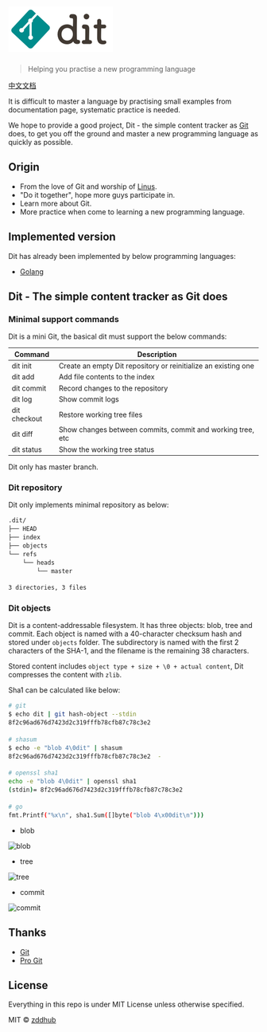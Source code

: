 # <img height="90" alt="dit" src="logo.png">

> Helping you practise a new programming language

[中文文档](README_CN.md)

It is difficult to master a language by practising small examples from documentation page, systematic practice is needed.

We hope to provide a good project, Dit - the simple content tracker as [Git](https://github.com/git/git) does, to get you off the ground and master a new programming language as quickly as possible.

## Origin

* From the love of Git and worship of [Linus](https://github.com/torvalds).
* "Do it together", hope more guys participate in.
* Learn more about Git.
* More practice when come to learning a new programming language.

## Implemented version

Dit has already been implemented by below programming languages:

- [Golang](https://github.com/zddhub/dit/tree/golang)

## Dit - The simple content tracker as Git does

### Minimal support commands

Dit is a mini Git, the basical dit must support the below commands:

| Command | Description |
| --- | --- |
| dit init | Create an empty Dit repository or reinitialize an existing one |
| dit add | Add file contents to the index |
| dit commit | Record changes to the repository |
| dit log | Show commit logs |
| dit checkout | Restore working tree files |
| dit diff | Show changes between commits, commit and working tree, etc |
| dit status | Show the working tree status |

Dit only has master branch.

### Dit repository

Dit only implements minimal repository as below:

```sh
.dit/
├── HEAD
├── index
├── objects
└── refs
    └── heads
        └── master

3 directories, 3 files
```

### Dit objects

Dit is a content-addressable filesystem. It has three objects: blob, tree and commit. Each object is named with a 40-character checksum hash and stored under `objects` folder. The subdirectory is named with the first 2 characters of the SHA-1, and the filename is the remaining 38 characters.

Stored content includes `object type + size + \0 + actual content`, Dit compresses the content with `zlib`.

Sha1 can be calculated like below:

```sh
# git
$ echo dit | git hash-object --stdin
8f2c96ad676d7423d2c319fffb78cfb87c78c3e2

# shasum
$ echo -e "blob 4\0dit" | shasum
8f2c96ad676d7423d2c319fffb78cfb87c78c3e2  -

# openssl sha1
echo -e "blob 4\0dit" | openssl sha1
(stdin)= 8f2c96ad676d7423d2c319fffb78cfb87c78c3e2

# go
fmt.Printf("%x\n", sha1.Sum([]byte("blob 4\x00dit\n")))
```

* blob

![blob](https://www.zddhub.com/assets/images/2015-08-05/blob.png)

* tree

![tree](https://www.zddhub.com/assets/images/2015-08-05/tree.png)

* commit

![commit](https://www.zddhub.com/assets/images/2015-08-05/commit.png)

## Thanks

* [Git](https://github.com/git/git)
* [Pro Git](https://git-scm.com/book/en)

## License

Everything in this repo is under MIT License unless otherwise specified.

MIT © [zddhub](https://www.zddhub.com/)
